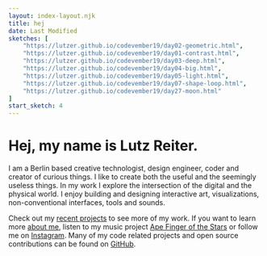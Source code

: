 ```yaml
---
layout: index-layout.njk
title: hej
date: Last Modified
sketches: [
    "https://lutzer.github.io/codevember19/day02-geometric.html", 
    "https://lutzer.github.io/codevember19/day01-contrast.html", 
    "https://lutzer.github.io/codevember19/day03-deep.html", 
    "https://lutzer.github.io/codevember19/day04-big.html", 
    "https://lutzer.github.io/codevember19/day05-light.html", 
    "https://lutzer.github.io/codevember19/day07-shape-loop.html", 
    "https://lutzer.github.io/codevember19/day27-moon.html"
]
start_sketch: 4
---
```


# Hej, my name is Lutz Reiter.

I am a Berlin based creative technologist, design engineer, coder and creator of curious things. I like to create both the useful and the seemingly useless things. In my work I explore the intersection of the digital and the physical world. I enjoy building and designing interactive art, visualizations, non-conventional interfaces, tools and sounds.

Check out my <a class="page-link" href="/projects">recent projects</a> to see more of my work. If you want to learn more <a class="page-link" href="/about">about me</a>, listen to my music project [Ape Finger of the Stars](https://soundcloud.com/apefinger) or follow me on [Instagram](https://www.instagram.com/lutzeputze/). Many of my code related projects and open source contributions can be found on [GitHub](https://github.com/lutzer).



